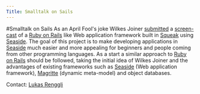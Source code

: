 ```yaml
---
Title: Smalltalk on Sails
---
```

#Smalltalk on Sails
As an April Fool's joke Wilkes Joiner [submitted](http://lists.squeakfoundation.org/pipermail/seaside/2006-March/007089.html) a [screen-cast](http://wilkesjoiner.com/sos.mov) of a [Ruby on Rails](http://www.rubyonrails.org) like Web application framework built in [Squeak](http://www.squeak.org) using [Seaside](http://www.seaside.st). The goal of this project is to make developing applications in [Seaside](http://www.seaside.st) much easier and more appealing for beginners and people coming from other programming languages. As a start a similar approach to [Ruby on Rails](http://www.rubyonrails.org) should be followed, taking the initial idea of Wilkes Joiner and the advantages of existing frameworks such as [Seaside](http://www.seaside.st) (Web application framework), [Magritte](http://www.lukas-renggli.ch/smalltalk/magritte) (dynamic meta-model) and object databases.

Contact: [Lukas Renggli](%base_url%/staff/lukasrenggli)
